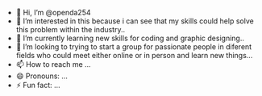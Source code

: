 - 👋 Hi, I’m @openda254
- 👀 I’m interested in this because i can see that my skills could help solve this problem within the industry..
- 🌱 I’m currently learning new skills for coding and graphic designing..
- 💞️ I’m looking to trying to start a group for passionate people in diferent fields who could meet either online or in person and learn new things...
- 📫 How to reach me ...
- 😄 Pronouns: ...
- ⚡ Fun fact: ...

<!---
openda254/openda254 is a ✨ special ✨ repository because its `README.md` (this file) appears on your GitHub profile.
You can click the Preview link to take a look at your changes.
--->
